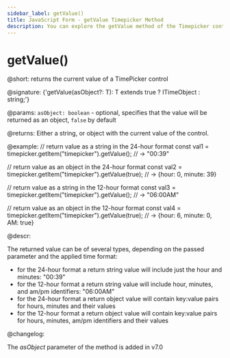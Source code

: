 ```yaml
---
sidebar_label: getValue()
title: JavaScript Form - getValue Timepicker Method 
description: You can explore the getValue method of the Timepicker control of Form in the documentation of the DHTMLX JavaScript UI library. Browse developer guides and API reference, try out code examples and live demos, and download a free 30-day evaluation version of DHTMLX Suite 7.
---
```


# getValue()

@short: returns the current value of a TimePicker control

@signature: {'getValue<T extends boolean = false>(asObject?: T): T extends true ? ITimeObject : string;'}

@params:
`asObject: boolean` - optional, specifies that the value will be returned as an object, `false` by default

@returns:
Either a string, or object with the current value of the control.

@example:
// return value as a string in the 24-hour format
const val1 = timepicker.getItem("timepicker").getValue(); 
// -> "00:39" 

// return value as an object in the 24-hour format
const val2 = timepicker.getItem("timepicker").getValue(true);
// -> {hour: 0, minute: 39}

// return value as a string in the 12-hour format
const val3 = timepicker.getItem("timepicker").getValue(); 
// -> "06:00AM"

// return value as an object in the 12-hour format
const val4 = timepicker.getItem("timepicker").getValue(true); 
// -> {hour: 6, minute: 0, AM: true}

@descr:

The returned value can be of several types, depending on the passed parameter and the applied time format:

- for the 24-hour format a return string value will include just the hour and minutes: "00:39"
- for the 12-hour format a return string value will include hour, minutes, and am/pm identifiers: "06:00AM"
- for the 24-hour format a return object value will contain key:value pairs for hours, minutes and their values
- for the 12-hour format a return object value will contain key:value pairs for hours, minutes, am/pm identifiers and their values

@changelog: 

The *asObject* parameter of the method is added in v7.0
